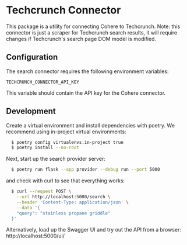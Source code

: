 # Techcrunch Connector

This package is a utility for connecting Cohere to Techcrunch.
Note: this connector is just a scraper for Techcrunch search results,
it will require changes if Techcrunch's search page DOM model is modified.

## Configuration

The search connector requires the following environment variables:

```
TECHCRUNCH_CONNECTOR_API_KEY
```

This variable should contain the API key for the Cohere connector.

## Development

Create a virtual environment and install dependencies with poetry. We recommend using in-project virtual environments:

```bash
  $ poetry config virtualenvs.in-project true
  $ poetry install --no-root
```

Next, start up the search provider server:

```bash
  $ poetry run flask --app provider --debug run --port 5000
```

and check with curl to see that everything works:

```bash
  $ curl --request POST \
    --url http://localhost:5000/search \
    --header 'Content-Type: application/json' \
    --data '{
    "query": "stainless propane griddle"
  }'
```

Alternatively, load up the Swagger UI and try out the API from a browser: http://localhost:5000/ui/
